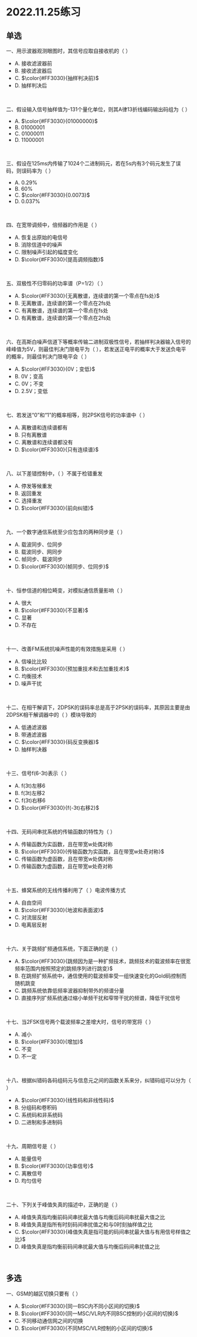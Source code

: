 # 2022.11.25练习

## 单选

一、用示波器观测眼图时，其信号应取自接收机的（ ）

* A. 接收滤波器前
* B. 接收滤波器后
* C. $\color{#FF3030}{抽样判决前}$
* D. 抽样判决后

<br>

二、假设输入信号抽样值为-131个量化单位，则其A律13折线编码输出码组为（ ）

* A. $\color{#FF3030}{01000000}$
* B. 01000001
* C. 01000011
* D. 11000001

<br>

三、假设在125ms内传输了1024个二进制码元，若在5s内有3个码元发生了误码，则误码率为（ ）

* A. 0.29%
* B. 60%
* C. $\color{#FF3030}{0.0073}$
* D. 0.037%

<br>

四、在宽带调频中，倍频器的作用是（ ）

* A. 恢复出原始的电信号
* B. 消除信道中的噪声
* C. 限制噪声引起的幅度变化
* D. $\color{#FF3030}{提高调频指数}$

<br>

五、双极性不归零码的功率谱（P=1/2）（ ）

* A. $\color{#FF3030}{无离散谱，连续谱的第一个零点在fs处}$
* B. 无离散谱，连续谱的第一个零点在2fs处
* C. 有离散谱，连续谱的第一个零点在fs处
* D. 有离散谱，连续谱的第一个零点在2fs处

<br>

六、在高斯白噪声信道下等概率传输二进制双极性信号，若抽样判决器输入信号的峰峰值为5V，则最佳判决门限电平为（ ），若发送正电平的概率大于发送负电平的概率，则最佳判决门限电平会（ ）

* A. $\color{#FF3030}{0V；变低}$
* B. 0V；变高
* C. 0V；不变
* D. 2.5V；变低

<br>

七、若发送“0”和“1”的概率相等，则2PSK信号的功率谱中（ ）

* A. 离散谱和连续谱都有
* B. 只有离散谱
* C. 离散谱和连续谱都没有
* D. $\color{#FF3030}{只有连续谱}$

<br>

八、以下差错控制中，（ ）不属于检错重发

* A. 停发等候重发
* B. 返回重发
* C. 选择重发
* D. $\color{#FF3030}{前向纠错}$

<br>

九、一个数字通信系统至少应包含的两种同步是（ ）

* A. 载波同步、位同步
* B. 载波同步、网同步
* C. 帧同步、载波同步
* D. $\color{#FF3030}{帧同步、位同步}$

<br>

十、恒参信道的相位畸变，对模拟通信质量影响（ ）

* A. 很大
* B. $\color{#FF3030}{不显著}$
* C. 显著
* D. 不存在

<br>

十一、改善FM系统抗噪声性能的有效措施是采用（ ）

* A. 信噪比比较
* B. $\color{#FF3030}{预加重技术和去加重技术}$
* C. 均衡技术
* D. 噪声干扰

<br>

十二、在相干解调下，2DPSK的误码率总是高于2PSK的误码率，其原因主要是由2DPSK相干解调器中的（ ）模块导致的

* A. 低通滤波器
* B. 带通滤波器
* C. $\color{#FF3030}{码反变换器}$
* D. 抽样判决器

<br>

十三、信号f(6-3t)表示（ ）

* A. f(3t)左移6
* B. f(3t)左移2
* C. f(3t)右移6
* D. $\color{#FF3030}{f(-3t)右移2}$

<br>

十四、无码间串扰系统的传输函数的特性为（ ）

* A. 传输函数为实函数，且在带宽w处偶对称
* B. $\color{#FF3030}{传输函数为实函数，且在带宽w处奇对称}$
* C. 传输函数为虚函数，且在带宽w处偶对称
* D. 传输函数为虚函数，且在带宽w处奇对称

<br>

十五、蜂窝系统的无线传播利用了（ ）电波传播方式

* A. 自由空间
* B. $\color{#FF3030}{地波和表面波}$
* C. 对流层反射
* D. 电离层反射

<br>

十六、关于跳频扩频通信系统，下面正确的是（ ）

* A. $\color{#FF3030}{跳频因为是一种扩频技术，跳频技术的载波频率在很宽频率范围内按照预定的跳频序列进行跳变}$
* B. 在跳频扩频系统中，通信使用的载波频率受一组快速变化的Gold码控制而随机跳变
* C. 跳频系统依靠低频率波器抑制带外的频谱分量
* D. 直接序列扩频系统通过缩小单频干扰和窄带干扰的频谱，降低干扰信号

<br>

十七、当2FSK信号两个载波频率之差增大时，信号的带宽将（ ）

* A. 减小
* B. $\color{#FF3030}{增加}$
* C. 不变
* D. 不一定

<br>

十八、根据纠错码各码组码元与信息元之间的函数关系来分，纠错码组可以分为（ ）

* A. $\color{#FF3030}{线性码和非线性码}$
* B. 分组码和卷积码
* C. 系统码和非系统码
* D. 二进制和多进制码

<br>

十九、周期信号是（ ）

* A. 能量信号
* B. $\color{#FF3030}{功率信号}$
* C. 离散信号
* D. 均匀信号

<br>

二十、下列关于峰值失真的描述中，正确的是（ ）

* A. 峰值失真指均衡前码间串扰最大值与均衡后码间串扰最大值之比
* B. 峰值失真是指所有时刻码间串扰值之和与0时刻抽样值之比
* C. $\color{#FF3030}{峰值失真是指可能的码间串扰最大值与有用信号样值之比}$
* D. 峰值失真是指均衡前码间串扰最大值与均衡后码间串扰值之比

<br>

## 多选

一、GSM的越区切换只要有（ ）

* A. $\color{#FF3030}{同一BSC内不同小区间的切换}$
* B. $\color{#FF3030}{同一MSC/VLR内不同BSC控制的小区间的切换}$
* C. 不同移动通信网之间的切换
* D. $\color{#FF3030}{不同MSC/VLR控制的小区间的切换}$

<br>
